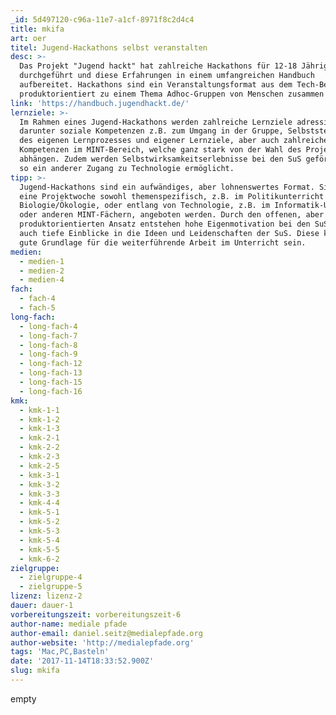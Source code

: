 ```yaml
---
_id: 5d497120-c96a-11e7-a1cf-8971f8c2d4c4
title: mkifa
art: oer
titel: Jugend-Hackathons selbst veranstalten
desc: >-
  Das Projekt "Jugend hackt" hat zahlreiche Hackathons für 12-18 Jährige selbst
  durchgeführt und diese Erfahrungen in einem umfangreichen Handbuch
  aufbereitet. Hackathons sind ein Veranstaltungsformat aus dem Tech-Bereich, wo
  produktorientiert zu einem Thema Adhoc-Gruppen von Menschen zusammen kommen.
link: 'https://handbuch.jugendhackt.de/'
lernziele: >-
  Im Rahmen eines Jugend-Hackathons werden zahlreiche Lernziele adressiert,
  darunter soziale Kompetenzen z.B. zum Umgang in der Gruppe, Selbststeuerung
  des eigenen Lernprozesses und eigener Lernziele, aber auch zahlreiche
  Kompetenzen im MINT-Bereich, welche ganz stark von der Wahl des Projektes
  abhängen. Zudem werden Selbstwirksamkeitserlebnisse bei den SuS gefördert und
  so ein anderer Zugang zu Technologie ermöglicht.
tipp: >-
  Jugend-Hackathons sind ein aufwändiges, aber lohnenswertes Format. Sie können
  eine Projektwoche sowohl themenspezifisch, z.B. im Politikunterricht oder
  Biologie/Ökologie, oder entlang von Technologie, z.B. im Informatik-Unterricht
  oder anderen MINT-Fächern, angeboten werden. Durch den offenen, aber
  produktorientierten Ansatz entstehen hohe Eigenmotivation bei den SuS, aber
  auch tiefe Einblicke in die Ideen und Leidenschaften der SuS. Diese können
  gute Grundlage für die weiterführende Arbeit im Unterricht sein.
medien:
  - medien-1
  - medien-2
  - medien-4
fach:
  - fach-4
  - fach-5
long-fach:
  - long-fach-4
  - long-fach-7
  - long-fach-8
  - long-fach-9
  - long-fach-12
  - long-fach-13
  - long-fach-15
  - long-fach-16
kmk:
  - kmk-1-1
  - kmk-1-2
  - kmk-1-3
  - kmk-2-1
  - kmk-2-2
  - kmk-2-3
  - kmk-2-5
  - kmk-3-1
  - kmk-3-2
  - kmk-3-3
  - kmk-4-4
  - kmk-5-1
  - kmk-5-2
  - kmk-5-3
  - kmk-5-4
  - kmk-5-5
  - kmk-6-2
zielgruppe:
  - zielgruppe-4
  - zielgruppe-5
lizenz: lizenz-2
dauer: dauer-1
vorbereitungszeit: vorbereitungszeit-6
author-name: mediale pfade
author-email: daniel.seitz@medialepfade.org
author-website: 'http://medialepfade.org'
tags: 'Mac,PC,Basteln'
date: '2017-11-14T18:33:52.900Z'
slug: mkifa
---
```

empty
